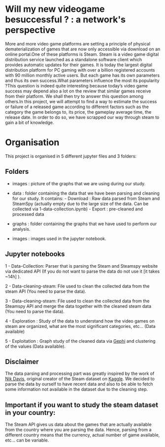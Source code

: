# Will my new videogame besuccessful ? : a network's perspective

More and more video game platforms are setting a principle of physical dematerialization of games that are now only accessible via download on an online portal.One of these platforms is Steam.  Steam is a video game digital distribution service launched as a standalone software client which provides automatic updates for their games.  It is today the largest digital distribution platform for PC gaming with over a billion registered accounts with 90 million monthly active users.  But each game has its own parameters and thus its own success.What  parameters  influence  the  most  its  popularity  ?This question is indeed quite interesting because today’s video game success may depend also a lot on the review that similar games receive from their platform.  We shall then try to answer this question among others.In this project, we will attempt to find a way to estimate the success or failure of a released game according to different factors such as the category the game belongs to, its price, the gameplay average time, the release date.  In order to do so, we have scrapped our way through steam to gain a bit of knowledge.

# Organisation

This project is organised in 5 different jupyter files and 3 folders:

## Folders

- images : picture of the graphs that we are using during our study.

- data : folder containing the data that we have been parsing and cleaning for our study. It contains:
        - Download : Raw data parsed from Steam and SteamSpy (actually empty due to the large size of the data. Can be collected via 1-data-collection.ipynb)
        - Export : pre-cleaned and processed data

- graphs : folder containing the graphs that we have used to perform our analysis.

- images : images used in the jupyter notebook.


## Jupyter notebooks

1 - Data-Collection: Parser that is parsing the Steam and Steamspy website via dedicated API (If you do not want to parse the data do not use it [it takes ~14h] ). 

2 - Data-cleaning-steam: File used to clean the collected data from the steam API (You need to parse the data).

3 - Data-cleaning-steam: File used to clean the collected data from the Steamspy API and merge the data together with the cleaned steam data (You need to parse the data).

4 - Exploration : Study of the data to understand how the video games on steam are organized, what are the most significant categories, etc... (Data available)

5 - Exploitation : Graph study of the cleaned data via [Gephi](https://gephi.org/) and clustering of the values (Data available).


## Disclaimer

 The data parsing and processing part was greatly inspired by the work of [Nik Davis](https://nik-davis.github.io/posts/2019/steam-data-collection/), original creator of the Steam dataset on [Kaggle](https://www.kaggle.com/nikdavis/steam-store-games). We decided to parse the data by ourself to have recent data and also to be able to fetch some information not available in the dataset due to the cleaning step.

## Important if you want to study the steam dataset in your country:

The Steam API gives us data about the games that are actually available from the country where you are parsing the data. Hence, parsing from a different country means that the currency, actual number of game available, etc... can be variable. 
